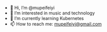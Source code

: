 - 👋 Hi, I’m @mupeifeiyi
- 👀 I’m interested in music and technology
- 🌱 I’m currently learning Kubernetes
- 📫 How to reach me: mupeifeiyi@gmail.com

<!---
mupeifeiyi/mupeifeiyi is a ✨ special ✨ repository because its `README.md` (this file) appears on your GitHub profile.
You can click the Preview link to take a look at your changes.
--->
